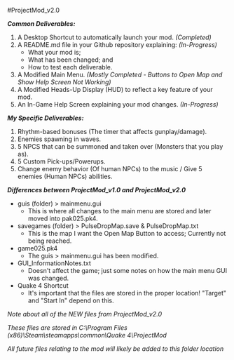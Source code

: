 #ProjectMod_v2.0

***Common Deliverables:***
1. A Desktop Shortcut to automatically launch your mod. *(Completed)*
2. A README.md file in your Github repository explaining: *(In-Progress)*
   - What your mod is;
   - What has been changed; and
   - How to test each deliverable.
3. A Modified Main Menu. *(Mostly Completed - Buttons to Open Map and Show Help Screen Not Working)*
4. A Modified Heads-Up Display (HUD) to reflect a key feature of your mod.
5. An In-Game Help Screen explaining your mod changes. *(In-Progress)*

***My Specific Deliverables:***
1. Rhythm-based bonuses (The timer that affects gunplay/damage).
2. Enemies spawning in waves.
3. 5 NPCS that can be summoned and taken over (Monsters that you play as).
4. 5 Custom Pick-ups/Powerups.
5. Change enemy behavior (Of human NPCs) to the music / Give 5 enemies (Human NPCs) abilities.

***Differences between ProjectMod_v1.0 and ProjectMod_v2.0***
- guis (folder) > mainmenu.gui
  - This is where all changes to the main menu are stored and later moved into pak025.pk4.
- savegames (folder) > PulseDropMap.save & PulseDropMap.txt
  - This is the map I want the Open Map Button to access; Currently not being reached.
- game025.pk4
  - The guis > mainmenu.gui has been modified.
- GUI_InformationNotes.txt
  - Doesn't affect the game; just some notes on how the main menu GUI was changed.
- Quake 4 Shortcut
  - It's important that the files are stored in the proper location! "Target" and "Start In" depend on this.

*Note about all of the NEW files from ProjectMod_v2.0*

*These files are stored in C:\Program Files (x86)\Steam\steamapps\common\Quake 4\ProjectMod*

*All future files relating to the mod will likely be added to this folder location*
